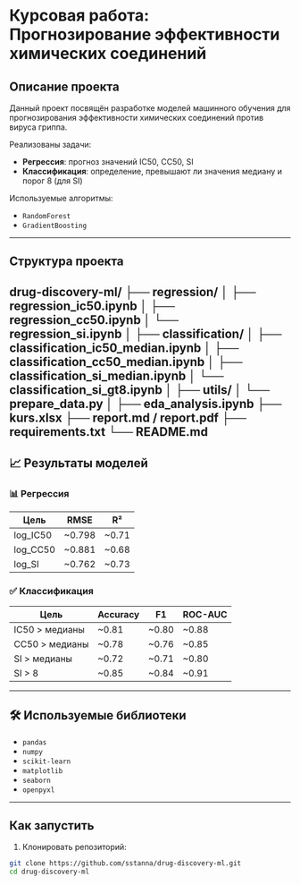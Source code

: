 # Курсовая работа: Прогнозирование эффективности химических соединений

## Описание проекта

Данный проект посвящён разработке моделей машинного обучения для прогнозирования эффективности химических соединений против вируса гриппа.

 Реализованы задачи:
- **Регрессия**: прогноз значений IC50, CC50, SI
- **Классификация**: определение, превышают ли значения медиану и порог 8 (для SI)

 Используемые алгоритмы:
- `RandomForest`
- `GradientBoosting`

---

##  Структура проекта

drug-discovery-ml/
├── regression/
│ ├── regression_ic50.ipynb
│ ├── regression_cc50.ipynb
│ └── regression_si.ipynb
│
├── classification/
│ ├── classification_ic50_median.ipynb
│ ├── classification_cc50_median.ipynb
│ ├── classification_si_median.ipynb
│ └── classification_si_gt8.ipynb
│
├── utils/
│ └── prepare_data.py
│
├── eda_analysis.ipynb
├── kurs.xlsx
├── report.md / report.pdf
├── requirements.txt
└── README.md
---

## 📈 Результаты моделей

### 📊 Регрессия

| Цель      | RMSE    | R²     |
|-----------|---------|--------|
| log_IC50  | ~0.798  | ~0.71  |
| log_CC50  | ~0.881  | ~0.68  |
| log_SI    | ~0.762  | ~0.73  |


### ✅ Классификация

| Цель             | Accuracy | F1     | ROC-AUC |
|------------------|----------|--------|---------|
| IC50 > медианы   | ~0.81    | ~0.80  | ~0.88   |
| CC50 > медианы   | ~0.78    | ~0.76  | ~0.85   |
| SI > медианы     | ~0.72    | ~0.71  | ~0.80   |
| SI > 8           | ~0.85    | ~0.84  | ~0.91   |

---

## 🛠 Используемые библиотеки

- `pandas`
- `numpy`
- `scikit-learn`
- `matplotlib`
- `seaborn`
- `openpyxl`

---

##  Как запустить

1. Клонировать репозиторий:

```bash
git clone https://github.com/sstanna/drug-discovery-ml.git
cd drug-discovery-ml

